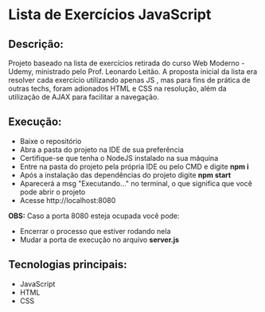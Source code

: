 # Lista de Exercícios JavaScript

## Descrição:

Projeto baseado na lista de exercícios retirada do curso Web Moderno - Udemy, ministrado pelo Prof. Leonardo Leitão.
A proposta inicial da lista era resolver cada exercício utilizando apenas JS , mas para fins de prática de outras techs, foram adionados HTML e CSS na resolução, além da utilização de AJAX para facilitar a navegação.

## Execução:

* Baixe o repositório
* Abra a pasta do projeto na IDE de sua preferência
* Certifique-se que tenha o NodeJS instalado na sua máquina
* Entre na pasta do projeto pela própria IDE ou pelo CMD e digite **npm i**
* Após a instalação das dependências do projeto digite **npm start**
* Aparecerá a msg "Executando..." no terminal, o que significa que você pode abrir o projeto
* Acesse http://localhost:8080

**OBS:** Caso a porta 8080 esteja ocupada você pode:
* Encerrar o processo que estiver rodando nela
* Mudar a porta de execução no arquivo __server.js__

## Tecnologias principais:

* JavaScript
* HTML
* CSS